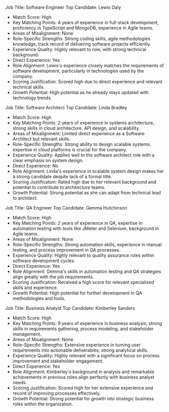 Job Title: Software Engineer 
Top Candidate: Lewis Daly 
- Match Score: High 
- Key Matching Points: 4 years of experience in full-stack development, proficiency in TypeScript and MongoDB, experience in Agile teams. 
- Areas of Misalignment: None
- Role-Specific Strengths: Strong coding skills, agile methodologies knowledge, track record of delivering software projects efficiently. 
- Experience Quality: Highly relevant to role, with strong technical background. 
- Direct Experience: Yes 
- Role Alignment: Lewis's experience closely matches the requirements of software development, particularly in technologies used by the company. 
- Scoring Justification: Scored high due to direct experience and relevant technical skills. 
- Growth Potential: High potential as he already stays updated with technology trends.

Job Title: Software Architect 
Top Candidate: Linda Bradley 
- Match Score: High 
- Key Matching Points: 2 years of experience in systems architecture, strong skills in cloud architecture, API design, and scalability. 
- Areas of Misalignment: Limited direct experience as a Software Architect but relevant skills. 
- Role-Specific Strengths: Strong ability to design scalable systems, expertise in cloud platforms is crucial for the company. 
- Experience Quality: Applies well to the software architect role with a clear emphasis on system design. 
- Direct Experience: No 
- Role Alignment: Linda's experience in scalable system design makes her a strong candidate despite lack of a formal title. 
- Scoring Justification: Rated high due to her relevant background and potential to contribute to architecture teams. 
- Growth Potential: Strong potential as she can adapt from technical lead to architect.

Job Title: QA Engineer 
Top Candidate: Gemma Hutchinson 
- Match Score: High 
- Key Matching Points: 2 years of experience in QA, expertise in automation testing with tools like JMeter and Selenium, background in Agile teams. 
- Areas of Misalignment: None 
- Role-Specific Strengths: Strong automation skills, experience in manual testing, and process improvement in QA processes. 
- Experience Quality: Highly relevant to quality assurance roles within software development cycles. 
- Direct Experience: Yes 
- Role Alignment: Gemma's skills in automation testing and QA strategies align greatly with the job requirements. 
- Scoring Justification: Received a high score for relevant specialized skills and experience. 
- Growth Potential: High potential for further development in QA methodologies and tools.

Job Title: Business Analyst 
Top Candidate: Kimberley Sanders 
- Match Score: High 
- Key Matching Points: 9 years of experience in business analysis, strong skills in requirements gathering, process modeling, and stakeholder management. 
- Areas of Misalignment: None 
- Role-Specific Strengths: Extensive experience in turning user requirements into actionable deliverables; strong analytical skills. 
- Experience Quality: Highly relevant with a significant focus on process improvement and stakeholder engagement. 
- Direct Experience: Yes 
- Role Alignment: Kimberley's background in analysis and remarkable achievements in previous roles align perfectly with business analyst needs. 
- Scoring Justification: Scored high for her extensive experience and record of improving processes effectively. 
- Growth Potential: Strong potential for growth into strategic business roles within the organization.